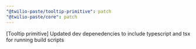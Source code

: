 ```yaml
---
"@twilio-paste/tooltip-primitive": patch
"@twilio-paste/core": patch
---
```


[Tooltip primitive] Updated dev depenedencies to include typescript and tsx for running build scripts
